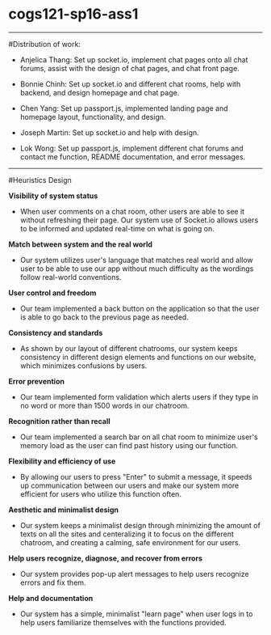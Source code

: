 # cogs121-sp16-ass1
------------------------------------------------------------------- 
#Distribution of work: 

* Anjelica Thang:    Set up socket.io, implement chat pages onto all chat forums,
                    assist with the design of chat pages, and chat front page.

* Bonnie Chinh:      Set up socket.io and different chat rooms, help with backend, and design homepage and chat page.

* Chen Yang:         Set up passport.js, implemented landing page and homepage layout, functionality, and design.

* Joseph Martin:     Set up socket.io and help with design.

* Lok Wong:          Set up passport.js, implement different chat forums and contact me function, README documentation, and error messages.
 
------------------------------------------------------------------- 
#Heuristics Design 

**Visibility of system status**
-   When user comments on a chat room, other users are able to see it without refreshing their page.
    Our system use of Socket.io allows users to be informed and updated real-time on what is going on.
 
**Match between system and the real world**
-   Our system utilizes user's language  that matches real world and allow user to be able to use our app without much difficulty as the wordings follow real-world conventions. 

**User control and freedom**
-   Our team implemented a back button on the application so that the user is able to go back to the previous
    page as needed.
 
**Consistency and standards**
-   As shown by our layout of different chatrooms, our system keeps consistency in different design elements and functions on our website, which minimizes confusions by users. 
 
**Error prevention**
-   Our team implemented form validation which alerts users if they type in no word or more than 1500 words in our chatroom. 
 
**Recognition rather than recall**
-   Our team implemented a search bar on all chat room to minimize user's memory load as the user can find past history using our function. 
 
**Flexibility and efficiency of use**
-   By allowing our users to press "Enter" to submit a message, it speeds up communication between our users
    and make our system more efficient for users who utilize this function often.

**Aesthetic and minimalist design**
-   Our system keeps a minimalist design through minimizing the amount of texts on all the sites and centeralizing it to focus on the different chatroom, and creating a calming, safe environment for our users.

 
**Help users recognize, diagnose, and recover from errors**
-   Our system provides pop-up alert messages to help users recognize errors and fix them. 

**Help and documentation**
-   Our system has a simple, minimalist "learn page" when user logs in to help users familiarize themselves with the functions provided. 
